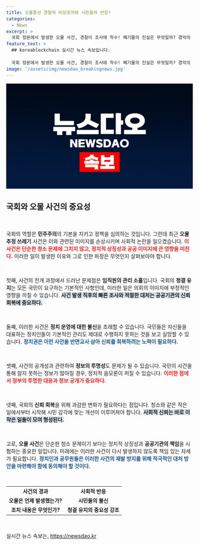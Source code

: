 ```yaml
---
title: 오물풍선 경찰의 비상조치와 시민들의 반응!
categories:
  - News
excerpt: >
  국회 정문에서 발생한 오물 사건, 경찰이 조사에 착수! 폐기물의 진실은 무엇일까? 경악의 현장 속에 숨겨진 이야기를 밝혀낸다!
feature_text: >
  ## koreablockchain 실시간 뉴스 속보입니다.

  국회 정문에서 발생한 오물 사건, 경찰이 조사에 착수! 폐기물의 진실은 무엇일까? 경악의 현장 속에 숨겨진 이야기를 밝혀낸다!
image: '/assets/img/newsdao_breakingnews.jpg'
---
```


<p><img src="/assets/img/newsdao_breakingnews.jpg" alt="koreablockchain 속보" /></p>

<h2 data-ke-size="size26">국회와 오물 사건의 중요성</h2>

<p data-ke-size="size16">&nbsp;</p>

<p>국회의 역할은 <strong>민주주의</strong>의 기본을 지키고 정책을 심의하는 것입니다. 그런데 최근 <strong>오물 추정 쓰레기</strong> 사건은 이와 관련된 이미지를 손상시키며 사회적 논란을 일으켰습니다. <b><span style="color: #ee2323;">이 사건은 단순한 청소 문제에 그치지 않고, 정치적 상징성과 공공 이미지에 큰 영향을 미친다.</span></b> 이러한 일이 발생한 이유와 그로 인한 파장은 무엇인지 살펴보아야 합니다.</p>

<p data-ke-size="size16">&nbsp;</p>

<p>첫째, 사건의 전개 과정에서 드러난 문제점은 <strong>임직원의 관리 소홀</strong>입니다. 국회의 <strong>청결 유지</strong>는 모든 국민이 요구하는 기본적인 사항인데, 이러한 일은 의회의 이미지에 부정적인 영향을 끼칠 수 있습니다. <b><span style="background-color: #21538527;">사건 발생 직후의 빠른 조사와 적절한 대처는 공공기관의 신뢰 회복에 중요하다.</span></b> </p>

<p data-ke-size="size16">&nbsp;</p>

<p>둘째, 이러한 사건은 <strong>정치 운영에 대한 불신</strong>을 초래할 수 있습니다. 국민들은 자신들을 대표하는 정치인들이 기본적인 관리도 제대로 수행하지 못하는 것을 보고 실망할 수 있습니다. <b><span style="color: #1a5490;">정치권은 이런 사안을 반면교사 삼아 신뢰를 회복하려는 노력이 필요하다.</span></b></p>

<p data-ke-size="size16">&nbsp;</p>

<p>셋째, 사건의 공개성과 관련하여 <strong>정보의 투명성</strong>도 문제가 될 수 있습니다. 국민이 사건을 통해 알지 못하는 정보가 많아질 경우, 정치적 음모론이 퍼질 수 있습니다. <b><span style="color: #ee2323;">이러한 점에서 정부의 투명한 대응과 정보 공개가 중요하다.</span></b></p>

<p data-ke-size="size16">&nbsp;</p>

<p>넷째, 국회의 <strong>신뢰 회복</strong>을 위해 과감한 변화가 필요하다는 점입니다. 청소와 같은 작은 일에서부터 시작해 시민 감각에 맞는 개선이 이루어져야 합니다. <b><span style="background-color: #21538527;">사회적 신뢰는 바로 이 작은 일들이 모여 형성된다.</span></b></p>

<p data-ke-size="size16">&nbsp;</p>

<p>고로, <strong>오물 사건</strong>은 단순한 청소 문제이기 보다는 정치적 상징성과 <strong>공공기관의 책임</strong>을 시험하는 중요한 일입니다. 미래에는 이러한 사건이 다시 발생하지 않도록 책임 있는 자세가 필요합니다. <b><span style="color: #1a5490;">정치인과 공무원들은 이러한 사건의 재발 방지를 위해 적극적인 대처 방안을 마련해야 함에 동의해야 할 것이다.</span></b></p>

<p data-ke-size="size16">&nbsp;</p>

<table style="width: 100%; border-collapse: collapse;">
    <tr>
        <td style="text-align: center; height: 17px;"><b>사건의 경과</b></td>
        <td style="text-align: center; height: 17px;"><b>사회적 반응</b></td>
    </tr>
    <tr>
        <td style="text-align: center; height: 17px;"><b>오물은 언제 발생했는가?</b></td>
        <td style="text-align: center; height: 17px;"><b>시민들의 불신</b></td>
    </tr>
    <tr>
        <td style="text-align: center; height: 17px;"><b>조치 내용은 무엇인가?</b></td>
        <td style="text-align: center; height: 17px;"><b>청결 유지의 중요성 강조</b></td>
    </tr>
</table>

<p data-ke-size="size16">&nbsp;</p>
실시간 뉴스 속보는, <a href="https://newsdao.kr" rel="dofollow">https://newsdao.kr</a>


